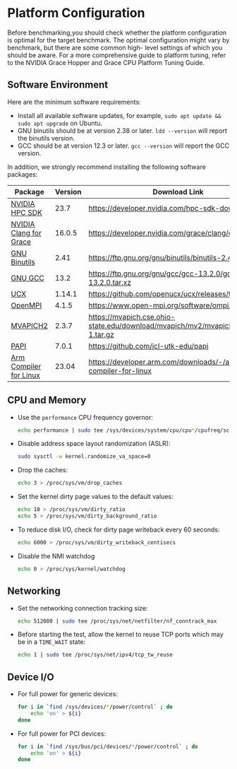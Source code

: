 # Platform Configuration

Before benchmarking,you should check whether the platform configuration is optimal for the target benchmark. The optimal configuration might vary by benchmark, but there are some common high- level settings of which you should be aware. For a more comprehensive guide to platform tuning, refer to the NVIDIA Grace Hopper and Grace CPU Platform Tuning Guide.

## Software Environment

Here are the minimum software requirements:

- Install all available software updates, for example,  `sudo apt update && sudo apt upgrade` on Ubuntu.
- GNU binutils should be at version 2.38 or later. `ldd --version` will report the binutils version.
- GCC should be at version 12.3 or later. `gcc --version` will report the GCC version.
 
In addition, we strongly recommend installing the following software packages:

| Package                                                                                | Version | Download Link                                                                     |
| -------------------------------------------------------------------------------------- | ------- | --------------------------------------------------------------------------------- |
| [NVIDIA HPC SDK](https://developer.nvidia.com/hpc-sdk)                                 | 23.7    | <https://developer.nvidia.com/hpc-sdk-downloads>                                  |
| [NVIDIA Clang for Grace](https://developer.nvidia.com/grace/clang)                     | 16.0.5  | <https://developer.nvidia.com/grace/clang/downloads>                              |
| [GNU Binutils](https://ftp.gnu.org/gnu/binutils)                                       | 2.41    | <https://ftp.gnu.org/gnu/binutils/binutils-2.41.tar.xz>                           |
| [GNU GCC](https://ftp.gnu.org/gnu/gcc)                                                 | 13.2    | <https://ftp.gnu.org/gnu/gcc/gcc-13.2.0/gcc-13.2.0.tar.xz>                        |
| [UCX](https://openucx.org/)                                                            | 1.14.1  | <https://github.com/openucx/ucx/releases/tag/v1.14.1>                             |
| [OpenMPI](https://www.open-mpi.org)                                                    | 4.1.5   | <https://www.open-mpi.org/software/ompi/v4.1/>                                    |
| [MVAPICH2](https://mvapich.cse.ohio-state.edu)                                         | 2.3.7   | <https://mvapich.cse.ohio-state.edu/download/mvapich/mv2/mvapich2-2.3.7-1.tar.gz> |
| [PAPI](https://icl.utk.edu/papi/)                                                      | 7.0.1   | <https://github.com/icl-utk-edu/papi>                                             |
| [Arm Compiler for Linux](https://developer.arm.com/downloads/-/arm-compiler-for-linux) | 23.04   | <https://developer.arm.com/downloads/-/arm-compiler-for-linux>                    |

## CPU and Memory

* Use the `performance` CPU frequency governor:
  
    ```bash
    echo performance | sudo tee /sys/devices/system/cpu/cpu*/cpufreq/scaling_governor
    ```

* Disable address space layout randomization (ASLR):

    ```bash
    sudo sysctl -w kernel.randomize_va_space=0
    ```

* Drop the caches:
    
    ```bash
    echo 3 > /proc/sys/vm/drop_caches
    ```

* Set the kernel dirty page values to the default values:

    ```bash
    echo 10 > /proc/sys/vm/dirty_ratio
    echo 5 > /proc/sys/vm/dirty_background_ratio
    ```

* To reduce disk I/O, check for dirty page writeback every 60 seconds:

    ```bash
    echo 6000 > /proc/sys/vm/dirty_writeback_centisecs
    ```

* Disable the NMI watchdog

    ```bash
    echo 0 > /proc/sys/kernel/watchdog
    ```

## Networking

* Set the networking connection tracking size:

    ```bash
    echo 512000 | sudo tee /proc/sys/net/netfilter/nf_conntrack_max
    ```

* Before starting the test, allow the kernel to reuse TCP ports which may be in a `TIME_WAIT` state:

    ```bash
    echo 1 | sudo tee /proc/sys/net/ipv4/tcp_tw_reuse
    ```

## Device I/O

* For full power for generic devices:

    ```bash
    for i in `find /sys/devices/*/power/control` ; do
        echo 'on' > ${i}
    done
    ```

* For full power for PCI devices:

    ```bash
    for i in `find /sys/bus/pci/devices/*/power/control` ; do
        echo 'on' > ${i}
    done
    ```
